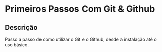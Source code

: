 # Primeiros Passos Com Git & Github

## Descrição
Passo a passo de como utilizar o Git e o Github, desde a instalação até o uso básico.
